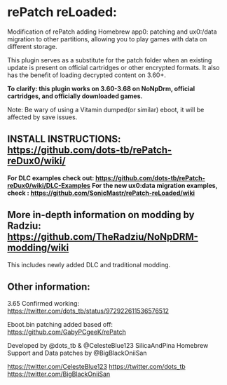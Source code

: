 # rePatch reLoaded:

Modification of rePatch adding Homebrew app0: patching and ux0:/data migration to other partitions, allowing you to play games with data on different storage.

This plugin serves as a substitute for the patch folder when an existing update is present on official cartridges or other encrypted formats. It also has the benefit of loading decrypted content on 3.60+.

**To clarify: this plugin works on 3.60-3.68 on NoNpDrm, official cartridges, and officially downloaded games.**

Note: Be wary of using a Vitamin dumped(or similar) eboot, it will be affected by save issues. 

## INSTALL INSTRUCTIONS: https://github.com/dots-tb/rePatch-reDux0/wiki/
**For DLC examples check out: https://github.com/dots-tb/rePatch-reDux0/wiki/DLC-Examples**
**For the new ux0:data migration examples, check : https://github.com/SonicMastr/rePatch-reLoaded/wiki**

## More in-depth information on modding by Radziu: https://github.com/TheRadziu/NoNpDRM-modding/wiki
This includes newly added DLC and traditional modding.

## Other information:
3.65 Confirmed working: https://twitter.com/dots_tb/status/972922611536576512

Eboot.bin patching added based off: https://github.com/GabyPCgeeK/rePatch

Developed by @dots_tb & @CelesteBlue123 SilicaAndPina
Homebrew Support and Data patches by @BigBlackOniiSan

https://twitter.com/CelesteBlue123
https://twitter.com/dots_tb
https://twitter.com/BigBlackOniiSan
